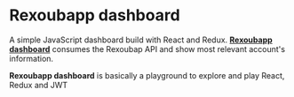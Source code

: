 # Rexoubapp dashboard

A  simple  JavaScript  dashboard  build  with  React  and  Redux.  [**Rexoubapp dashboard**](https://github.com/edusalguero/rexoubapp) consumes the Rexoubap API and show most relevant account's information.

**Rexoubapp dashboard** is basically a playground to explore and play React, Redux and JWT
